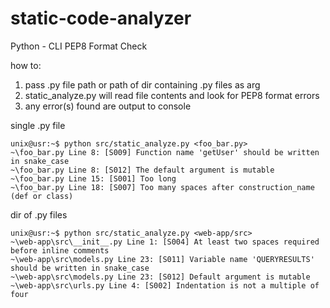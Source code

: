 # static-code-analyzer
Python - CLI PEP8 Format Check

how to:
  1. pass .py file path or path of dir containing .py files as arg
  2. static_analyze.py will read file contents and look for PEP8 format errors
  3. any error(s) found are output to console 

single .py file
```console
unix@usr:~$ python src/static_analyze.py <foo_bar.py>
~\foo_bar.py Line 8: [S009] Function name 'getUser' should be written in snake_case
~\foo_bar.py Line 8: [S012] The default argument is mutable
~\foo_bar.py Line 15: [S001] Too long
~\foo_bar.py Line 18: [S007] Too many spaces after construction_name (def or class)
```

dir of .py files
```console
unix@usr:~$ python src/static_analyze.py <web-app/src>
~\web-app\src\__init__.py Line 1: [S004] At least two spaces required before inline comments
~\web-app\src\models.py Line 23: [S011] Variable name 'QUERYRESULTS' should be written in snake_case
~\web-app\src\models.py Line 23: [S012] Default argument is mutable
~\web-app\src\urls.py Line 4: [S002] Indentation is not a multiple of four
```
